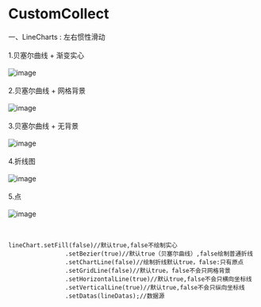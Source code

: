 # CustomCollect
一、LineCharts : 左右惯性滑动</br></br>
1.贝塞尔曲线 + 渐变实心</br></br>
![image](https://github.com/yangzhidan/CustomCollect/blob/master/art/bezierFill.png)</br></br>
2.贝塞尔曲线 + 网格背景</br></br>
![image](https://github.com/yangzhidan/CustomCollect/blob/master/art/bezier.png)</br></br>
3.贝塞尔曲线 + 无背景 </br></br>
![image](https://github.com/yangzhidan/CustomCollect/blob/master/art/noGridLine.png)</br></br>
4.折线图 </br></br>
![image](https://github.com/yangzhidan/CustomCollect/blob/master/art/brokenLine.png)</br></br>
5.点 </br></br>
![image](https://github.com/yangzhidan/CustomCollect/blob/master/art/point.png)</br></br>

<pre><code>
lineChart.setFill(false)//默认true,false不绘制实心
                .setBezier(true)//默认true（贝塞尔曲线）,false绘制普通折线
                .setChartLine(false)//绘制折线默认true，false:只有原点
                .setGridLine(false)//默认true，false不会只网格背景
                .setHorizontalLine(true)//默认true,false不会只横向坐标线
                .setVerticalLine(true)//默认true,false不会只纵向坐标线
                .setDatas(lineDatas);//数据源
</code></pre>
